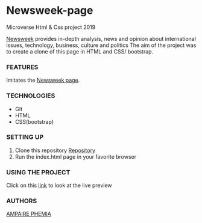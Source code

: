 ﻿# Newsweek-page
Microverse Html &amp; Css project 2019

[Newsweek](https://www.newsweek.com/) provides in-depth analysis, news and opinion about international issues, technology, business, culture and politics
The aim of the project was to create a clone of this page in HTML and CSS/ bootstrap. 

### FEATURES
Imitates the [Newsweek page](https://www.newsweek.com/).


### TECHNOLOGIES
- Git
- HTML
- CSS(bootstrap)


### SETTING UP
1. Clone this repository
    [Repository](https://github.com/ampaire/Newsweek-page/ft-homepage.git)
2. Run the index.html page in your favorite browser

### USING THE PROJECT
Click on this [link](https://raw.githack.com/ampaire/Newsweek-page/ft-homepage/index.html)  to look at the live preview 

### AUTHORS
[AMPAIRE PHEMIA](https://github.com/ampaire)
